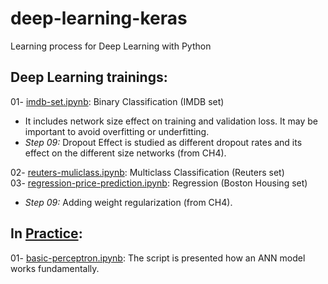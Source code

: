 # deep-learning-keras
Learning process for Deep Learning with Python

Deep Learning trainings:
-------------------------
01- [imdb-set.ipynb](https://github.com/gamzekecibas/deep-learning-keras/blob/main/imdb-set.ipynb): Binary Classification (IMDB set)        
- It includes network size effect on training and validation loss. It may be important to avoid overfitting or underfitting.  
- *Step 09:* Dropout Effect is studied as different dropout rates and its effect on the different size networks (from CH4).
  
02- [reuters-muliclass.ipynb](https://github.com/gamzekecibas/deep-learning-keras/blob/main/reuters-multiclass.ipynb): Multiclass Classification (Reuters set)  
03- [regression-price-prediction.ipynb](https://github.com/gamzekecibas/deep-learning-keras/blob/main/regression-price-prediction.ipynb): Regression (Boston Housing set)  
  - *Step 09:* Adding weight regularization (from CH4).

## In [Practice](https://github.com/gamzekecibas/deep-learning-keras/tree/main/practice):
01- [basic-perceptron.ipynb](https://github.com/gamzekecibas/deep-learning-keras/blob/main/practice/basic-perceptron.ipynb): The script is presented how an ANN model works fundamentally.
